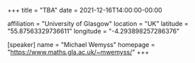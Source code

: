 +++
title = "TBA"
date = 2021-12-16T14:00:00-00:00

affiliation = "University of Glasgow"
location = "UK"
latitude = "55.87563329736611"
longitude = "-4.293898257286376"

[speaker]
  name = "Michael Wemyss"
  homepage = "https://www.maths.gla.ac.uk/~mwemyss/"
+++
